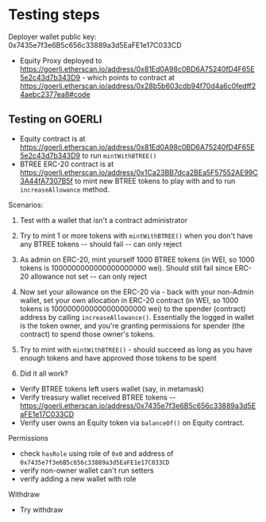 # Testing steps

Deployer wallet public key: 0x7435e7f3e6B5c656c33889a3d5EaFE1e17C033CD

-   Equity Proxy deployed to https://goerli.etherscan.io/address/0x81Ed0A98c0BD6A75240fD4F65E5e2c43d7b343D9
        - which points to contract at https://goerli.etherscan.io/address/0x28b5b603cdb94f70d4a6c0fedff24aebc2377ea8#code

## Testing on GOERLI

-   Equity contract is at https://goerli.etherscan.io/address/0x81Ed0A98c0BD6A75240fD4F65E5e2c43d7b343D9 to run `mintWithBTREE()`
-   BTREE ERC-20 contract is at https://goerli.etherscan.io/address/0x1Ca23BB7dca2BEa5F57552AE99C3A44fA7307B5f to mint new BTREE tokens to play with and to run `increaseAllowance` method.

Scenarios:

1.  Test with a wallet that isn't a contract administrator

2.  Try to mint 1 or more tokens with `mintWithBTREE()` when you don't have any BTREE tokens -- should fail -- can only reject

3.  As admin on ERC-20, mint yourself 1000 BTREE tokens (in WEI, so 1000 tokens is 1000000000000000000000 wei). Should still fail since ERC-20 allowance not set -- can only reject

4.  Now set your allowance on the ERC-20 via - back with your non-Admin wallet, set your own allocation in ERC-20 contract (in WEI, so 1000 tokens is 1000000000000000000000 wei) to the spender (contract) address by calling `increaseAllowance()`. Essentially the logged in wallet is the token owner, and you're granting permissions for spender (the contract) to spend those owner's tokens.

5.  Try to mint with `mintWithBTREE()` - should succeed as long as you have enough tokens and have approved those tokens to be spent

6.  Did it all work?

-   Verify BTREE tokens left users wallet (say, in metamask)
-   Verify treasury wallet received BTREE tokens -- https://goerli.etherscan.io/address/0x7435e7f3e6B5c656c33889a3d5EaFE1e17C033CD
-   Verify user owns an Equity token via `balanceOf()` on Equity contract.

Permissions

-   check `hasRole` using role of `0x0` and address of `0x7435e7f3e6B5c656c33889a3d5EaFE1e17C033CD`
-   verify non-owner wallet can't run setters
-   verify adding a new wallet with role

Withdraw

-   Try withdraw

